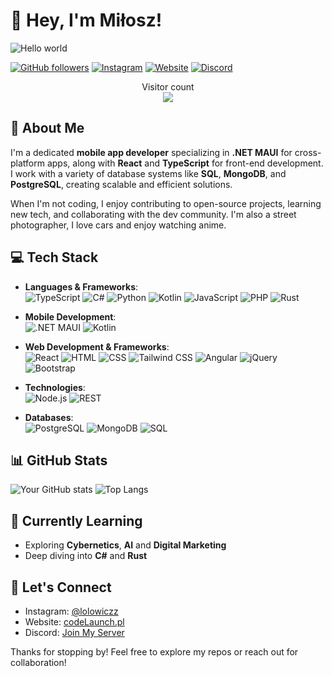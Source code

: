 # 👋 Hey, I'm Miłosz!

<img src="https://media.discordapp.net/attachments/1296222763530584106/1298427698900635659/banner.png?ex=67efc247&is=67ee70c7&hm=1cb8e4d090812f8cf05a16b6c9dfaa3f8186730c27f40681c8adf29fbe8fff1b&=&format=webp&quality=lossless&width=440&height=250" alt="Hello world">

[![GitHub followers](https://img.shields.io/github/followers/lolowiczz?label=Follow&style=social)](https://github.com/lolowiczz)
[![Instagram](https://img.shields.io/badge/Instagram-Follow-E4405F?style=for-the-badge&logo=instagram&logoColor=white)](https://www.instagram.com/lolowiczz/)
[![Website](https://img.shields.io/badge/Portfolio-Visit%20My%20Website-green)](https://codelaunch.pl)
[![Discord](https://img.shields.io/discord/your-discord-server-id?label=Join%20Discord&logo=discord&style=for-the-badge)](https://discord.gg/HJTDT2Y9aC)

<p align="center"> 
  Visitor count<br>
  <img src="https://profile-counter.glitch.me/lolowiczz/count.svg" />
</p>

## 🚀 About Me

I'm a dedicated **mobile app developer** specializing in **.NET MAUI** for cross-platform apps, along with **React** and **TypeScript** for front-end development. I work with a variety of database systems like **SQL**, **MongoDB**, and **PostgreSQL**, creating scalable and efficient solutions.

When I'm not coding, I enjoy contributing to open-source projects, learning new tech, and collaborating with the dev community. I'm also a street photographer, I love cars and enjoy watching anime.

## 💻 Tech Stack

- **Languages & Frameworks**:  
  ![TypeScript](https://img.shields.io/badge/TypeScript-007ACC?style=for-the-badge&logo=typescript&logoColor=white)
  ![C#](https://img.shields.io/badge/C%23-239120?style=for-the-badge&logo=c-sharp&logoColor=white)
  ![Python](https://img.shields.io/badge/Python-3776AB?style=for-the-badge&logo=python&logoColor=white)
  ![Kotlin](https://img.shields.io/badge/Kotlin-0095D5?style=for-the-badge&logo=kotlin&logoColor=white)
  ![JavaScript](https://img.shields.io/badge/JavaScript-F7DF1E?style=for-the-badge&logo=javascript&logoColor=black)
  ![PHP](https://img.shields.io/badge/PHP-777BB4?style=for-the-badge&logo=php&logoColor=white)
  ![Rust](https://img.shields.io/badge/Rust-000000?style=for-the-badge&logo=rust&logoColor=white)

- **Mobile Development**:  
  ![.NET MAUI](https://img.shields.io/badge/.NET%20MAUI-512BD4?style=for-the-badge&logo=.net&logoColor=white)
  ![Kotlin](https://img.shields.io/badge/Kotlin-0095D5?style=for-the-badge&logo=kotlin&logoColor=white)

- **Web Development & Frameworks**:  
  ![React](https://img.shields.io/badge/React-20232A?style=for-the-badge&logo=react&logoColor=61DAFB)
  ![HTML](https://img.shields.io/badge/HTML5-E34F26?style=for-the-badge&logo=html5&logoColor=white)
  ![CSS](https://img.shields.io/badge/CSS3-1572B6?style=for-the-badge&logo=css3&logoColor=white)
  ![Tailwind CSS](https://img.shields.io/badge/Tailwind%20CSS-38B2AC?style=for-the-badge&logo=tailwind-css&logoColor=white)
  ![Angular](https://img.shields.io/badge/Angular-DD0031?style=for-the-badge&logo=angular&logoColor=white)
  ![jQuery](https://img.shields.io/badge/jQuery-0769AD?style=for-the-badge&logo=jquery&logoColor=white)
  ![Bootstrap](https://img.shields.io/badge/Bootstrap-563D7C?style=for-the-badge&logo=bootstrap&logoColor=white)

- **Technologies**:  
  ![Node.js](https://img.shields.io/badge/Node.js-43853D?style=for-the-badge&logo=node-dot-js&logoColor=white)
  ![REST](https://img.shields.io/badge/REST-007ACC?style=for-the-badge)  

- **Databases**:  
  ![PostgreSQL](https://img.shields.io/badge/PostgreSQL-316192?style=for-the-badge&logo=postgresql&logoColor=white)
  ![MongoDB](https://img.shields.io/badge/MongoDB-47A248?style=for-the-badge&logo=mongodb&logoColor=white)
  ![SQL](https://img.shields.io/badge/SQL-4479A1?style=for-the-badge&logo=mysql&logoColor=white)

## 📊 GitHub Stats

![Your GitHub stats](https://github-readme-stats.vercel.app/api?username=lolowiczz&show_icons=true&theme=radical)
![Top Langs](https://github-readme-stats.vercel.app/api/top-langs/?username=lolowiczz&layout=compact&theme=radical)

## 🌱 Currently Learning

- Exploring **Cybernetics**, **AI** and **Digital Marketing**
- Deep diving into **C#** and **Rust**

## 🤝 Let's Connect

- Instagram: [@lolowiczz](https://www.instagram.com/lolowiczz/)
- Website: [codeLaunch.pl](https://codelaunch.pl)
- Discord: [Join My Server](https://discord.gg/HJTDT2Y9aC)

Thanks for stopping by! Feel free to explore my repos or reach out for collaboration!
